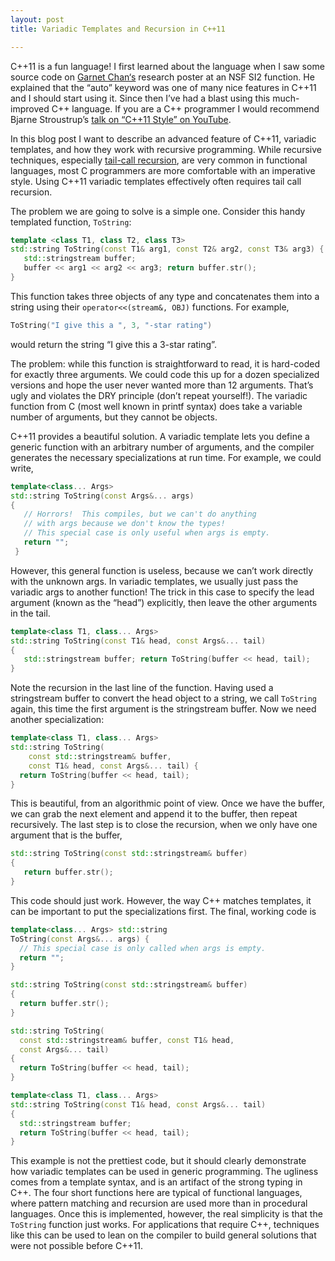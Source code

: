 ```yaml
---
layout: post
title: Variadic Templates and Recursion in C++11

---
```



C++11 is a fun language! I first learned about the language when I saw some
source code on [Garnet Chan‘s][ProfGarnetChan]
 research poster at an NSF SI2 function. He
explained that the “auto” keyword was one of many nice features in C++11 and I
should start using it. Since then I’ve had a blast using this much-improved C++
language. If you are a C++ programmer I would recommend Bjarne Stroustrup’s
[talk on  “C++11 Style” on YouTube][C++Style].

In this blog post I want to describe an advanced feature of C++11, variadic
templates, and how they work with recursive programming. 
While recursive techniques, especially [tail-call recursion][TailCall],
are very common in functional
languages, most C programmers are more comfortable with an imperative style.
Using C++11 variadic templates effectively often requires tail call recursion.

The problem we are going to solve is a simple one. Consider this handy templated
function, `ToString`:

~~~ cpp
template <class T1, class T2, class T3>
std::string ToString(const T1& arg1, const T2& arg2, const T3& arg3) {
   std::stringstream buffer;
   buffer << arg1 << arg2 << arg3; return buffer.str(); 
}
~~~

This function takes three objects of any type and concatenates them into a 
string using their `operator<<(stream&, OBJ)` functions. For example,
~~~ cpp
ToString("I give this a ", 3, "-star rating")
~~~
would return the string “I give this a 3-star rating”.

The problem: while this function is straightforward to read, it is hard-coded
for exactly three arguments. We could code this up for a dozen specialized
versions and hope the user never wanted more than 12 arguments. That’s ugly and
violates the DRY principle (don’t repeat yourself!). The variadic function from
C (most well known in printf syntax) does take a variable number of arguments,
but they cannot be objects.

C++11 provides a beautiful solution. A variadic template lets you define a
generic function with an arbitrary number of arguments, and the compiler
generates the necessary specializations at run time. For example, we could
write,

~~~ cpp
template<class... Args>
std::string ToString(const Args&... args)
{
   // Horrors!  This compiles, but we can't do anything  
   // with args because we don't know the types! 
   // This special case is only useful when args is empty. 
   return ""; 
 }
~~~

However, this general function is useless, because we can’t work directly with
the unknown args. In variadic templates, we usually just pass the variadic args
to another function! The trick in this case to specify the lead argument (known
as the “head”) explicitly, then leave the other arguments in the tail.

~~~ cpp
template<class T1, class... Args> 
std::string ToString(const T1& head, const Args&... tail) 
{
   std::stringstream buffer; return ToString(buffer << head, tail);
}
~~~

Note the recursion in the last line of the function.
Having used a stringstream buffer to convert the head object to a 
string, we call `ToString` again, this time the first argument is the 
stringstream buffer.
Now we need another specialization:
~~~ cpp
template<class T1, class... Args>
std::string ToString(
    const std::stringstream& buffer,
    const T1& head, const Args&... tail) {
  return ToString(buffer << head, tail);
}
~~~

This is beautiful, from an algorithmic point of view. Once we have the
buffer, we can grab the next element and append it to the buffer, then repeat
recursively. The last step is to close the recursion, when we only have one
argument that is the buffer,
~~~ cpp
std::string ToString(const std::stringstream& buffer) 
{
   return buffer.str();
}
~~~
This code should just work. However, the way C++ matches templates, it can be
important to put the specializations first. The final, working code is
~~~ cpp
template<class... Args> std::string
ToString(const Args&... args) {
  // This special case is only called when args is empty.
  return ""; 
}

std::string ToString(const std::stringstream& buffer)
{ 
  return buffer.str(); 
}

std::string ToString(
  const std::stringstream& buffer, const T1& head, 
  const Args&... tail)
{ 
  return ToString(buffer << head, tail); 
}

template<class T1, class... Args>
std::string ToString(const T1& head, const Args&... tail)
{ 
  std::stringstream buffer; 
  return ToString(buffer << head, tail);
}
~~~

This example is not the prettiest code, but it should clearly
demonstrate how variadic templates can be used in generic programming. The
ugliness comes from a template syntax, and is an artifact of the strong typing
in C++. The four short functions here are typical of functional languages, where
pattern matching and recursion are used more than in procedural languages.  Once
this is implemented, however, 
the real simplicity is that the `ToString` function
just works. For applications that require  C++, techniques like this can be used
to lean on the compiler to build general solutions that were not possible before
C++11.

[ProfGarnetChan]: http://www.princeton.edu/chemistry/faculty/profiles/chan/
[C++Style]: http://youtu.be/0iWb_qi2-uI
[TailCall]: http://en.wikipedia.org/wiki/Tail_call
